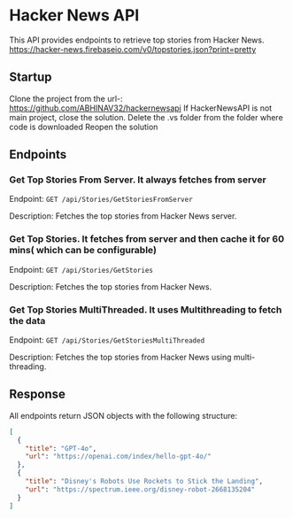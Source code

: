 # Hacker News API

This API provides endpoints to retrieve top stories from Hacker News.
https://hacker-news.firebaseio.com/v0/topstories.json?print=pretty

## Startup
Clone the project from the url-: https://github.com/ABHINAV32/hackernewsapi
If HackerNewsAPI is not main project, close the solution.
Delete the .vs folder from the folder where code is downloaded
Reopen the solution

## Endpoints

### Get Top Stories From Server. It always fetches from server

Endpoint: `GET /api/Stories/GetStoriesFromServer`

Description: Fetches the top stories from Hacker News server.

### Get Top Stories. It fetches from server and then cache it for 60 mins( which can be configurable)

Endpoint: `GET /api/Stories/GetStories`

Description: Fetches the top stories from Hacker News.

### Get Top Stories MultiThreaded. It uses Multithreading to fetch the data

Endpoint: `GET /api/Stories/GetStoriesMultiThreaded`

Description: Fetches the top stories from Hacker News using multi-threading.

## Response

All endpoints return JSON objects with the following structure:

```json
[
  {
    "title": "GPT-4o",
    "url": "https://openai.com/index/hello-gpt-4o/"
  },
  {
    "title": "Disney's Robots Use Rockets to Stick the Landing",
    "url": "https://spectrum.ieee.org/disney-robot-2668135204"
  }
]
